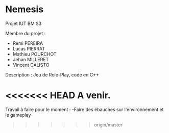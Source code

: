 # Nemesis
Projet IUT BM S3

Membre du projet :

- Remi PEREIRA
- Lucas PIERRAT
- Mathieu POURCHOT
- Jehan MILLERET
- Vincent CALISTO

Description :
Jeu de Role-Play, codé en C++

<<<<<<< HEAD
	A venir.
=======
Travail à faire pour le moment : 
-Faire des ébauches sur l'environnement et le gameplay
>>>>>>> origin/master

